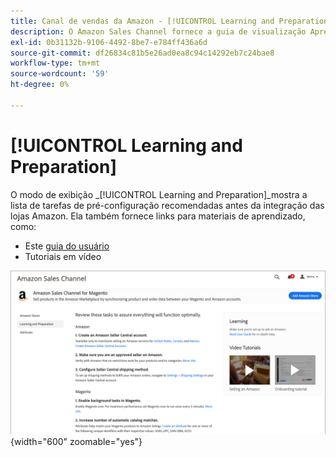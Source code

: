 ```yaml
---
title: Canal de vendas da Amazon - [!UICONTROL Learning and Preparation]
description: O Amazon Sales Channel fornece a guia de visualização Aprendizagem e preparação para fornecer acesso fácil a uma lista de tarefas de configuração e recursos informativos.
exl-id: 0b31132b-9106-4492-8be7-e784ff436a6d
source-git-commit: df26834c81b5e26ad0ea8c94c14292eb7c24bae8
workflow-type: tm+mt
source-wordcount: '59'
ht-degree: 0%

---
```


# [!UICONTROL Learning and Preparation]

O modo de exibição _[!UICONTROL Learning and Preparation]_mostra a lista de tarefas de pré-configuração recomendadas antes da integração das lojas Amazon. Ela também fornece links para materiais de aprendizado, como:

- Este [guia do usuário](./overview.md)
- Tutoriais em vídeo

![Exibição de aprendizado e preparação](assets/learning-preparation.png){width="600" zoomable="yes"}
